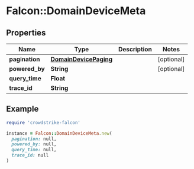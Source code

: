 # Falcon::DomainDeviceMeta

## Properties

| Name | Type | Description | Notes |
| ---- | ---- | ----------- | ----- |
| **pagination** | [**DomainDevicePaging**](DomainDevicePaging.md) |  | [optional] |
| **powered_by** | **String** |  | [optional] |
| **query_time** | **Float** |  |  |
| **trace_id** | **String** |  |  |

## Example

```ruby
require 'crowdstrike-falcon'

instance = Falcon::DomainDeviceMeta.new(
  pagination: null,
  powered_by: null,
  query_time: null,
  trace_id: null
)
```

